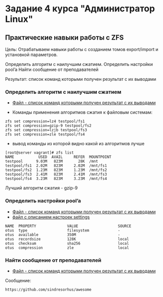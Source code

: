 # Задание 4 курса "Администратор Linux" 
## Практические навыки работы с ZFS

Цель: Отрабатываем навыки работы с созданием томов export/import и установкой параметров.

Определить алгоритм с наилучшим сжатием.
Определить настройки pool’a
Найти сообщение от преподавателей

Результат:
список команд которыми получен результат с их выводами

### Определить алгоритм с наилучшим сжатием
* [Файл - список команд которыми получен результат с их выводами](zfs)

- Команды применения алгоритмов сжатия к файловым системам:
```
zfs set compression=lz4 testpool/fs1
zfs set compression=gzip-9 testpool/fs2
zfs set compression=lzjb testpool/fs3
zfs set compression=zle testpool/fs4
```
- вывод команды из которой видно какой из алгоритмов лучше
```
[root@server vagrant]# zfs list
NAME           USED  AVAIL     REFER  MOUNTPOINT
testpool      9.03M   823M       28K  /mnt
testpool/fs1  2.02M   823M     2.02M  /mnt/fs1
testpool/fs2  1.23M   823M     1.23M  /mnt/fs2
testpool/fs3  2.41M   823M     2.41M  /mnt/fs3
testpool/fs4  3.23M   823M     3.23M  /mnt/fs4
```
Лучший алгоритм сжатия - gzip-9

### Определить настройки pool’a
* [Файл - список команд которыми получен результат с их выводами](zfs1)
* [файл с описанием настроек settings](settings)
```
NAME  PROPERTY              VALUE                  SOURCE
otus  type                  filesystem             -
otus  available             350M                   -
otus  recordsize            128K                   local
otus  checksum              sha256                 local
otus  compression           zle                    local
```
### Найти сообщение от преподавателей
* [Файл - список команд которыми получен результат с их выводами](zfs2)

Cообщение:
```
https://github.com/sindresorhus/awesome
```

